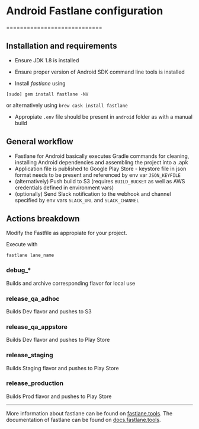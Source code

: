 # Android Fastlane configuration
============================

## Installation and requirements

* Ensure JDK 1.8 is installed

* Ensure proper version of Android SDK command line tools is installed

* Install _fastlane_ using
```
[sudo] gem install fastlane -NV
```
or alternatively using `brew cask install fastlane`

* Appropiate `.env` file should be present in `android` folder as with a manual build

## General workflow

* Fastlane for Android basically executes Gradle commands for cleaning, installing Android dependencies and assembling the project into a .apk
* Application file is published to Google Play Store - keystore file in json format needs to be present and referenced by env var `JSON_KEYFILE`
* (alternatively) Push build to S3 (requires `BUILD_BUCKET` as well as AWS credentials defined in environment vars)
* (optionally) Send Slack notification to the webhook and channel specified by env vars `SLACK_URL` and `SLACK_CHANNEL`


## Actions breakdown

Modify the Fastfile as appropiate for your project.

Execute with
```
fastlane lane_name
```

### debug_*
Builds and archive corresponding flavor for local use

### release_qa_adhoc
Builds Dev flavor and pushes to S3

### release_qa_appstore
Builds Dev flavor and pushes to Play Store

### release_staging
Builds Staging flavor and pushes to Play Store

### release_production
Builds Prod flavor and pushes to Play Store


----
More information about fastlane can be found on [fastlane.tools](https://fastlane.tools).
The documentation of fastlane can be found on [docs.fastlane.tools](https://docs.fastlane.tools).
